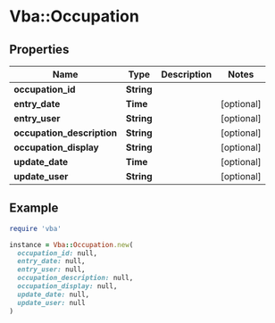 # Vba::Occupation

## Properties

| Name | Type | Description | Notes |
| ---- | ---- | ----------- | ----- |
| **occupation_id** | **String** |  |  |
| **entry_date** | **Time** |  | [optional] |
| **entry_user** | **String** |  | [optional] |
| **occupation_description** | **String** |  | [optional] |
| **occupation_display** | **String** |  | [optional] |
| **update_date** | **Time** |  | [optional] |
| **update_user** | **String** |  | [optional] |

## Example

```ruby
require 'vba'

instance = Vba::Occupation.new(
  occupation_id: null,
  entry_date: null,
  entry_user: null,
  occupation_description: null,
  occupation_display: null,
  update_date: null,
  update_user: null
)
```

